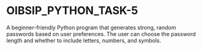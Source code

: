 # OIBSIP_PYTHON_TASK-5
A beginner-friendly Python program that generates strong, random passwords based on user preferences. The user can choose the password length and whether to include letters, numbers, and symbols.
